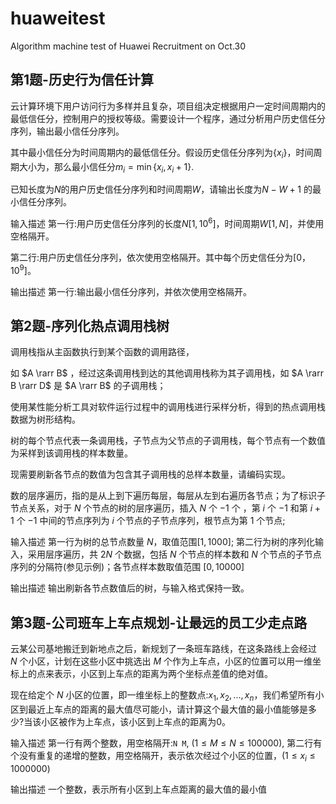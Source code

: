 # huaweitest
Algorithm machine test of Huawei Recruitment on Oct.30

## 第1题-历史行为信任计算
云计算环境下用户访问行为多样并且复杂，项目组决定根据用户一定时间周期内的最低信任分，控制用户的授权等级。需要设计一个程序，通过分析用户历史信任分序列，输出最小信任分序列。

其中最小信任分为时间周期内的最低信任分。假设历史信任分序列为$\{x_i\}$，时间周期大小为，那么最小信任分$m_i = \min\{ x_i, x_i+1\}$.

已知长度为$N$的用户历史信任分序列和时间周期$W$，请输出长度为$N - W + 1$ 的最小信任分序列。

输入描述
第一行:用户历史信任分序列的长度$N[1,10^6]$，时间周期$W[1,N]$，并使用空格隔开。

第二行:用户历史信任分序列，依次使用空格隔开。其中每个历史信任分为$[0，10^9]$。

输出描述
第一行:输出最小信任分序列，并依次使用空格隔开。


## 第2题-序列化热点调用栈树
调用栈指从主函数执行到某个函数的调用路径，

如 $A \rarr B$ ，经过这条调用栈到达的其他调用栈称为其子调用栈，如 $A \rarr B \rarr D$ 是 $A \rarr B$ 的子调用栈；

使用某性能分析工具对软件运行过程中的调用栈进行采样分析，得到的热点调用栈数据为树形结构。

树的每个节点代表一条调用栈，子节点为父节点的子调用栈，每个节点有一个数值为采样到该调用栈的样本数量。

现需要刷新各节点的数值为包含其子调用栈的总样本数量，请编码实现。

数的层序遍历，指的是从上到下遍历每层，每层从左到右遍历各节点；为了标识子节点关系，对于 $N$ 个节点的树的层序遍历，插入 $N$ 个 $-1$ 个  ，第 $i$ 个 $-1$ 和第 $i+1$ 个 $-1$ 中间的节点序列为 $i$ 个节点的子节点序列，根节点为第 $1$ 个节点;

输入描述
第一行为树的总节点数量 $N$，取值范围$[1,1000]$;
第二行为树的序列化输入，采用层序遍历，共 $2N$ 个数据，包括 $N$ 个节点的样本数和 $N$ 个节点的子节点序列的分隔符(参见示例)；各节点样本数取值范围 $[0,10000]$

输出描述
输出刷新各节点数值后的树，与输入格式保持一致。


## 第3题-公司班车上车点规划-让最远的员工少走点路
云某公司基地搬迁到新地点之后，新规划了一条班车路线，在这条路线上会经过 $N$ 个小区，计划在这些小区中挑选出 $M$ 个作为上车点，小区的位置可以用一维坐标上的点来表示，小区到上车点的距离为两个坐标点差值的绝对值。

现在给定个 $N$ 小区的位置，即一维坐标上的整数点:$x_1, x_2,...,x_n$，我们希望所有小区到最近上车点的距离的最大值尽可能小，请计算这个最大值的最小值能够是多少?当该小区被作为上车点，该小区到上车点的距离为$0$。

输入描述
第一行有两个整数，用空格隔开:`N M`,   $(1\le M\le N\le  100000)$,
第二行有个没有重复的递增的整数，用空格隔开，表示依次经过个小区的位置，$(1\le  x_i \le 1000000)$

输出描述
一个整数，表示所有小区到上车点距离的最大值的最小值